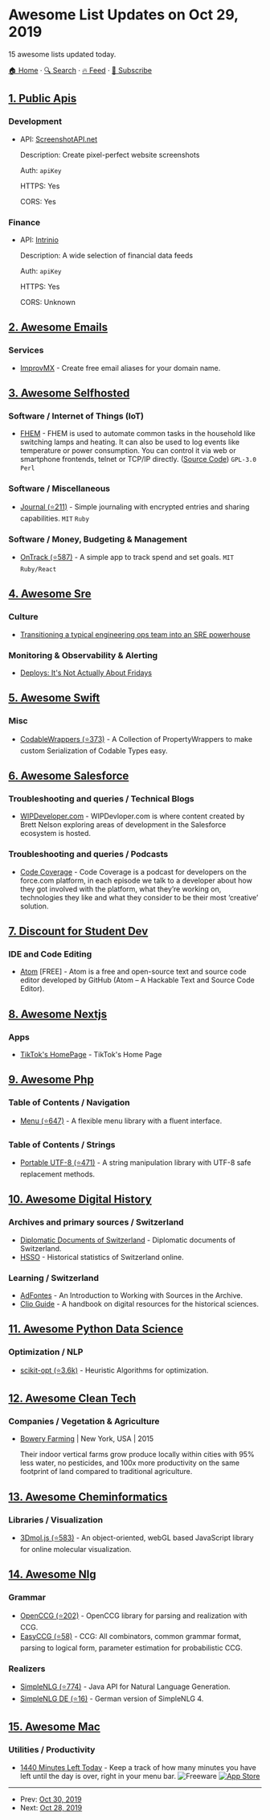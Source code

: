 # Awesome List Updates on Oct 29, 2019

15 awesome lists updated today.

[🏠 Home](/README.md) · [🔍 Search](https://test.trackawesomelist.com/search/) · [🔥 Feed](https://test.trackawesomelist.com/feed.xml) · [📮 Subscribe](https://trackawesomelist.us17.list-manage.com/subscribe?u=d2f0117aa829c83a63ec63c2f&id=36a103854c)



## [1. Public Apis](/content/public-apis/public-apis/README.md)

### Development

- API: [ScreenshotAPI.net](https://screenshotapi.net/)

  Description: Create pixel-perfect website screenshots

  Auth: `apiKey`

  HTTPS: Yes

  CORS: Yes



### Finance

- API: [Intrinio](https://intrinio.com/)

  Description: A wide selection of financial data feeds

  Auth: `apiKey`

  HTTPS: Yes

  CORS: Unknown



## [2. Awesome Emails](/content/jonathandion/awesome-emails/README.md)

### Services

*   [ImprovMX](https://improvmx.com/) - Create free email aliases for your domain name.

## [3. Awesome Selfhosted](/content/awesome-selfhosted/awesome-selfhosted/README.md)

### Software / Internet of Things (IoT)

*   [FHEM](https://fhem.de/fhem.html) - FHEM is used to automate common tasks in the household like switching lamps and heating. It can also be used to log events like temperature or power consumption. You can control it via web or smartphone frontends, telnet or TCP/IP directly. ([Source Code](https://svn.fhem.de/trac)) `GPL-3.0` `Perl`

### Software / Miscellaneous

*   [Journal (⭐211)](https://github.com/inoda/journal) - Simple journaling with encrypted entries and sharing capabilities. `MIT` `Ruby`

### Software / Money, Budgeting & Management

*   [OnTrack (⭐587)](https://github.com/inoda/ontrack) - A simple app to track spend and set goals. `MIT` `Ruby/React`

## [4. Awesome Sre](/content/dastergon/awesome-sre/README.md)

### Culture

*   [Transitioning a typical engineering ops team into an SRE powerhouse](https://cloud.google.com/blog/products/management-tools/transitioning-a-typical-engineering-ops-team-into-an-sre-powerhouse)

### Monitoring & Observability & Alerting

*   [Deploys: It's Not Actually About Fridays](https://charity.wtf/2019/10/28/deploys-its-not-actually-about-fridays/)

## [5. Awesome Swift](/content/matteocrippa/awesome-swift/README.md)

### Misc

*   [CodableWrappers (⭐373)](https://github.com/GottaGetSwifty/CodableWrappers) - A Collection of PropertyWrappers to make custom Serialization of Codable Types easy.

## [6. Awesome Salesforce](/content/mailtoharshit/awesome-salesforce/README.md)

### Troubleshooting and queries / Technical Blogs

*   [WIPDeveloper.com](https://wipdeveloper.com/) - WIPDevloper.com is where content created by Brett Nelson exploring areas of development in the Salesforce ecosystem is hosted.

### Troubleshooting and queries / Podcasts

*   [Code Coverage](https://www.codecoverage.org/) - Code Coverage is a podcast for developers on the force.com platform, in each episode we talk to a developer about how they got involved with the platform, what they’re working on, technologies they like and what they consider to be their most ‘creative’ solution.

## [7. Discount for Student Dev](/content/AchoArnold/discount-for-student-dev/README.md)

### IDE and Code Editing

*   [Atom](https://github.atom.io/) \[FREE] - Atom is a free and open-source text and source code editor developed by GitHub (Atom – A Hackable Text and Source Code Editor).

## [8. Awesome Nextjs](/content/unicodeveloper/awesome-nextjs/README.md)

### Apps

*   [TikTok's HomePage](https://www.tiktok.com/) - TikTok's Home Page

## [9. Awesome Php](/content/ziadoz/awesome-php/README.md)

### Table of Contents / Navigation

*   [Menu (⭐647)](https://github.com/spatie/menu) - A flexible menu library with a fluent interface.

### Table of Contents / Strings

*   [Portable UTF-8 (⭐471)](https://github.com/voku/portable-utf8) - A string manipulation library with UTF-8 safe replacement methods.

## [10. Awesome Digital History](/content/maehr/awesome-digital-history/README.md)

### Archives and primary sources / Switzerland

*   [Diplomatic Documents of Switzerland](https://www.dodis.ch/) - Diplomatic documents of Switzerland.
*   [HSSO](https://hsso.ch/) - Historical statistics of Switzerland online.

### Learning / Switzerland

*   [AdFontes](https://www.adfontes.uzh.ch/) - An Introduction to Working with Sources in the Archive.
*   [Clio Guide](https://guides.clio-online.de/) - A handbook on digital resources for the historical sciences.

## [11. Awesome Python Data Science](/content/krzjoa/awesome-python-data-science/README.md)

### Optimization / NLP

*   [scikit-opt (⭐3.6k)](https://github.com/guofei9987/scikit-opt) - Heuristic Algorithms for optimization.

## [12. Awesome Clean Tech](/content/nglgzz/awesome-clean-tech/README.md)

### Companies / Vegetation & Agriculture

*   [Bowery Farming](https://boweryfarming.com) | New York, USA | 2015

    Their indoor vertical farms grow produce locally within cities with 95% less water, no pesticides, and 100x more productivity on the same footprint of land compared to traditional agriculture.

## [13. Awesome Cheminformatics](/content/hsiaoyi0504/awesome-cheminformatics/README.md)

### Libraries / Visualization

*   [3Dmol.js (⭐583)](https://github.com/3dmol/3Dmol.js) - An object-oriented, webGL based JavaScript library for online molecular visualization.

## [14. Awesome Nlg](/content/accelerated-text/awesome-nlg/README.md)

### Grammar

*   [OpenCCG (⭐202)](https://github.com/OpenCCG/openccg) - OpenCCG library for parsing and realization with CCG.
*   [EasyCCG (⭐58)](https://github.com/mikelewis0/easyccg) - CCG: All combinators, common grammar format, parsing to logical form, parameter estimation for probabilistic CCG.

### Realizers

*   [SimpleNLG (⭐774)](https://github.com/simplenlg/simplenlg) - Java API for Natural Language Generation.
*   [SimpleNLG DE (⭐16)](https://github.com/sebischair/SimpleNLG-DE) - German version of SimpleNLG 4.

## [15. Awesome Mac](/content/jaywcjlove/awesome-mac/README.md)

### Utilities / Productivity

*   [1440 Minutes Left Today](https://1440app.com/) - Keep a track of how many minutes you have left until the day is over, right in your menu bar. ![Freeware](https://jaywcjlove.github.io/sb/ico/min-free.svg "Freeware") [![App Store](https://jaywcjlove.github.io/sb/ico/min-app-store.svg "App Store Software")](https://apps.apple.com/us/app/1440/id1483764819)

---

- Prev: [Oct 30, 2019](/content/2019/10/30/README.md)
- Next: [Oct 28, 2019](/content/2019/10/28/README.md)